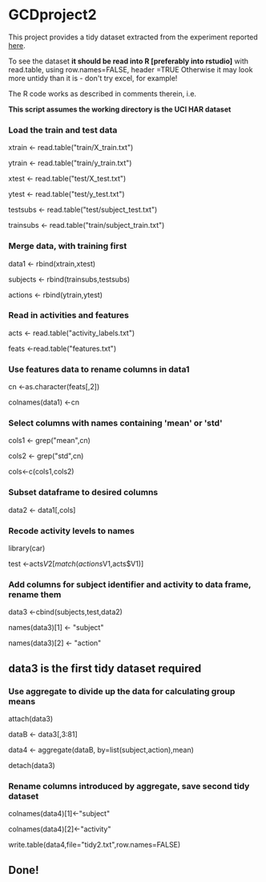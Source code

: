 GCDproject2
===========
This project provides a tidy dataset extracted from the experiment reported  [here](http://archive.ics.uci.edu/ml/datasets/Human+Activity+Recognition+Using+Smartphones).

To see the dataset **it should be read into R [preferably into rstudio]** with read.table, using row.names=FALSE, header =TRUE
Otherwise it may look more untidy than it is - don't try excel, for example!

The R code works as described in comments therein, i.e.


**This script assumes the working directory is the UCI HAR dataset**

### Load the train and test data
xtrain <- read.table("train/X_train.txt")

ytrain <- read.table("train/y_train.txt")

xtest <- read.table("test/X_test.txt")

ytest <- read.table("test/y_test.txt")

testsubs <- read.table("test/subject_test.txt")

trainsubs <- read.table("train/subject_train.txt")


### Merge data, with training first
data1 <- rbind(xtrain,xtest)

subjects <- rbind(trainsubs,testsubs)

actions <- rbind(ytrain,ytest)

### Read in activities and features
acts <- read.table("activity_labels.txt")

feats <-read.table("features.txt")

### Use features data to rename columns in data1
cn <-as.character(feats[,2])

colnames(data1) <-cn

### Select columns with names containing 'mean' or 'std'
cols1 <- grep("mean",cn)

cols2 <- grep("std",cn)

cols<-c(cols1,cols2)

### Subset dataframe to desired columns
data2 <- data1[,cols]

###  Recode activity levels to names
library(car)

test <-acts$V2[match(actions$V1,acts$V1)]

### Add columns for subject identifier and activity to data frame, rename them
data3 <-cbind(subjects,test,data2)

names(data3)[1] <- "subject"

names(data3)[2] <- "action"

## data3 is the first tidy dataset required

### Use aggregate to divide up the data for calculating group means
attach(data3)

dataB <- data3[,3:81]

data4 <- aggregate(dataB, by=list(subject,action),mean)

detach(data3)

### Rename columns introduced by aggregate, save second tidy dataset
colnames(data4)[1]<-"subject"

colnames(data4)[2]<-"activity"

write.table(data4,file="tidy2.txt",row.names=FALSE)


## Done!